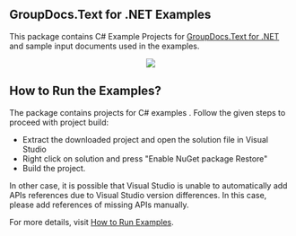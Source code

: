 ## GroupDocs.Text for .NET Examples

This package contains C# Example Projects for [GroupDocs.Text for .NET](#) and sample input documents used in the examples.

<p align="center">
  <a title="Download complete GroupDocs.Text for .NET Example source code" href="https://codeload.github.com/groupdocs-text/GroupDocs.Text-for-.NET/zip/master">
	<img src="https://raw.github.com/AsposeExamples/java-examples-dashboard/master/images/downloadZip-Button-Large.png" />
  </a>
</p>

## How to Run the Examples?

The package contains projects for C# examples . Follow the given steps to proceed with project build:
* Extract the downloaded project and open the solution file in Visual Studio
* Right click on solution and press "Enable NuGet package Restore"
* Build the project.

In other case, it is possible that Visual Studio is unable to automatically add APIs references due to Visual Studio version differences. In this case, please add references of missing APIs manually.

For more details, visit  [How to Run Examples](#).
